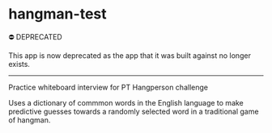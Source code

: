 # hangman-test

⛔️ DEPRECATED

This app is now deprecated as the app that it was built against no longer exists.

----
Practice whiteboard interview for PT Hangperson challenge 

Uses a dictionary of commmon words in the English language to make predictive guesses towards a randomly selected word in a traditional game of hangman.
